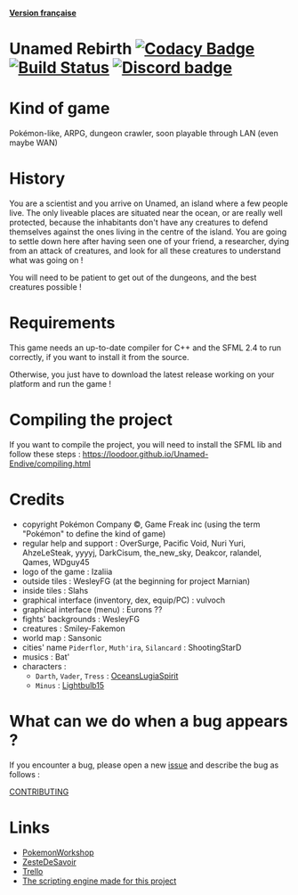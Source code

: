 **[Version française](.github/README-fr.md)**

# Unamed Rebirth [![Codacy Badge](https://api.codacy.com/project/badge/Grade/ae66540cc8d040b7955c6b93c0f9da2e)](https://www.codacy.com/app/folaefolc/Unamed-Endive/dashboard) [![Build Status](https://travis-ci.org/Loodoor/Unamed-Endive.svg?branch=master)](https://travis-ci.org/Loodoor/Unamed-Endive) [![Discord badge](https://img.shields.io/badge/Discord-Unamed__Rebirth-brightgreen.svg?style=flat)](https://discord.gg/AWSWvgU)

Kind of game
============
Pokémon-like, ARPG, dungeon crawler, soon playable through LAN (even maybe WAN)

History
=======
You are a scientist and you arrive on Unamed, an island where a few people live. 
The only liveable places are situated near the ocean, or are really well protected, 
because the inhabitants don't have any creatures to defend themselves against the ones 
living in the centre of the island. You are going to settle down here after having seen 
one of your friend, a researcher, dying from an attack of creatures, and look for 
all these creatures to understand what was going on !

You will need to be patient to get out of the dungeons, and the best creatures possible !

Requirements
============
This game needs an up-to-date compiler for C++ and the SFML 2.4 to run correctly, if you want to install it from the source.

Otherwise, you just have to download the latest release working on your platform and run the game !

Compiling the project
=====================
If you want to compile the project, you will need to install the SFML lib and follow these steps : https://loodoor.github.io/Unamed-Endive/compiling.html 

Credits
=======
* copyright Pokémon Company ©, Game Freak inc (using the term "Pokémon" to define the kind of game)
* regular help and support : OverSurge, Pacific Void, Nuri Yuri, AhzeLeSteak, yyyyj, DarkCisum, the_new_sky, Deakcor, ralandel, Qames, WDguy45
* logo of the game : Izaliia
* outside tiles : WesleyFG (at the beginning for project Marnian)
* inside tiles : Slahs
* graphical interface (inventory, dex, equip/PC) : vulvoch
* graphical interface (menu) : Eurons ??
* fights' backgrounds : WesleyFG
* creatures : Smiley-Fakemon
* world map : Sansonic
* cities' name `Piderflor`, `Muth'ira`, `Silancard` : ShootingStarD
* musics : Bat'
* characters :
    * `Darth`, `Vader`, `Tress` : [OceansLugiaSpirit](http://oceanslugiaspirit.deviantart.com/)
    * `Minus` : [Lightbulb15](http://lightbulb15.deviantart.com)

What can we do when a bug appears ?
===================================
If you encounter a bug, please open a new [issue](https://github.com/Loodoor/Unamed-Endive/issues/new) 
and describe the bug as follows :

[CONTRIBUTING](.github/CONTRIBUTING.md)


Links
=====
* [PokemonWorkshop](http://pokemonworkshop.com/forum/index.php?topic=3314.0)
* [ZesteDeSavoir](https://zestedesavoir.com/forums/sujet/7064/unamed-rebirth/)
* [Trello](https://trello.com/b/JdzEnDJf)
* [The scripting engine made for this project](https://github.com/Loodoor/Py3ScriptingEngine)

